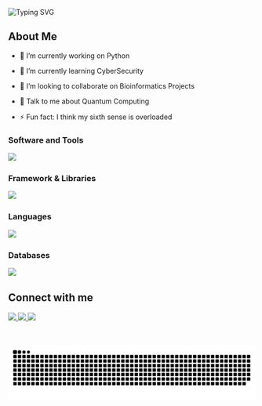![Typing SVG](https://readme-typing-svg.herokuapp.com?font=Fira+Code&pause=1000&color=80F733&width=435&lines=Hi!+Welcome+to+My+Profile.)

<h2> About Me </h2>


- 🔭 I’m currently working on Python

- 🌱 I’m currently learning CyberSecurity

- 👯 I’m looking to collaborate on Bioinformatics Projects

- 💬 Talk to me about Quantum Computing

- ⚡ Fun fact: I think my sixth sense is overloaded

<h3 align="left">Software and Tools</h3>
<p align="left">
    <img src="https://skillicons.dev/icons?i=git,visualstudio,vscode,linux,qt,nodejs,docker,kubernetes,hibernate,ipfs,html,css,heroku,ai,ps" />
</p>

<h3 align="left">Framework & Libraries</h3>
<p align="left">
    <img src="https://skillicons.dev/icons?i=dotnet,bootstrap" />
</p>

<h3 align="left">Languages</h3>
<p align="left">
    <img src="https://skillicons.dev/icons?i=c,cs,java,js,python" />
</p>

<h3 align="left">Databases</h3>
<p align="left">
    <img src="https://skillicons.dev/icons?i=postgres,mysql,mongodb" />
</p>
   

<h2> Connect with me </h2>

<p align="left">
  <a href="https://www.linkedin.com/in/ziya-ipek">
    <img src="https://skillicons.dev/icons?i=linkedin" />
  </a>
  
   <a href="https://github.com/ziyaipek">
    <img src="https://skillicons.dev/icons?i=github" />
  </a>
  
  <a href="https://stackoverflow.com/users/21111225/ziya-ipek">
    <img src="https://skillicons.dev/icons?i=stackoverflow" />
  </a>
  
</p>

</br>
</br>

<picture>
  <source
    media="(prefers-color-scheme: dark)"
    srcset="
      https://raw.githubusercontent.com/platane/snk/output/github-contribution-grid-snake-dark.svg
    "
  />
  <source
    media="(prefers-color-scheme: light)"
    srcset="
      https://raw.githubusercontent.com/platane/snk/output/github-contribution-grid-snake.svg
    "
  />
  <img
    alt="github contribution grid snake animation"
    src="https://raw.githubusercontent.com/platane/snk/output/github-contribution-grid-snake.svg"
  />
</picture>

<br>
